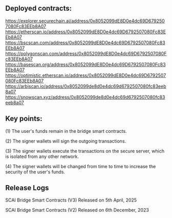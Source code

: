 ## Deployed contracts:
https://explorer.securechain.ai/address/0x8052099dE8D0e4dc69D6792507080Fc83EEb8A07
https://etherscan.io/address/0x8052099dE8D0e4dc69D6792507080Fc83EEb8A07
https://bscscan.com/address/0x8052099dE8D0e4dc69D6792507080Fc83EEb8A07
https://polygonscan.com/address/0x8052099dE8D0e4dc69D6792507080Fc83EEb8A07
https://basescan.org/address/0x8052099dE8D0e4dc69D6792507080Fc83EEb8A07
https://optimistic.etherscan.io/address/0x8052099dE8D0e4dc69D6792507080Fc83EEb8A07
https://arbiscan.io/address/0x8052099de8d0e4dc69d6792507080fc83eeb8a07
https://snowscan.xyz/address/0x8052099de8d0e4dc69d6792507080fc83eeb8a07


## Key points:
(1) The user's funds remain in the bridge smart contracts.

(2) The signer wallets will sign the outgoing transactions.

(3) The signer wallets execute the transactions on the secure server, which is isolated from any other network.

(4) The signer wallets will be changed from time to time to increase the security of the user's funds.


## Release Logs
SCAI Bridge Smart Contracts (V3)
Released on 5th April, 2025

SCAI Bridge Smart Contracts (V2)
Released on 6th December, 2023
